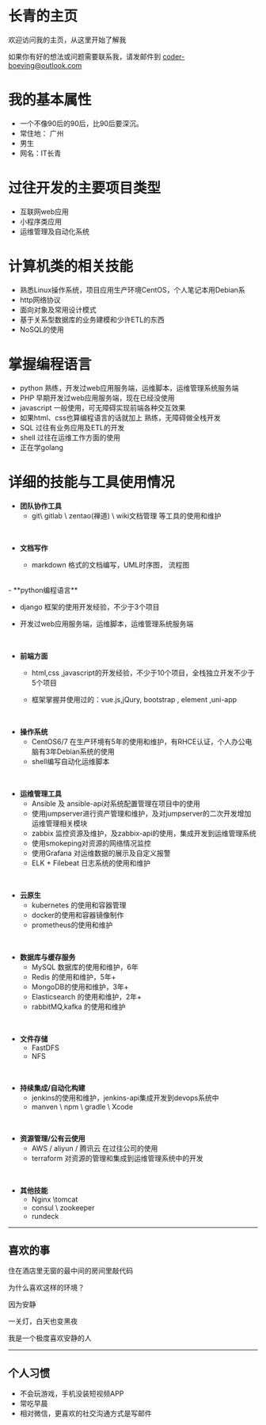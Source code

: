 # 长青的主页


欢迎访问我的主页，从这里开始了解我



如果你有好的想法或问题需要联系我，请发邮件到 [coder-boeving@outlook.com](mailto:coder-boeving@outlook.com)



# 我的基本属性

- 一个不像90后的90后，比90后要深沉。
- 常住地： 广州
- 男生
- 网名：IT长青





# 过往开发的主要项目类型

- 互联网web应用
- 小程序类应用
- 运维管理及自动化系统



# 计算机类的相关技能

- 熟悉Linux操作系统，项目应用生产环境CentOS，个人笔记本用Debian系
- http网络协议
- 面向对象及常用设计模式
- 基于关系型数据库的业务建模和少许ETL的东西
- NoSQL的使用





# 掌握编程语言

- python							                                     熟练，开发过web应用服务端，运维脚本，运维管理系统服务端
- PHP                                                                       早期开发过web应用服务端，现在已经没使用
- javascript                                                             一般使用，可无障碍实现前端各种交互效果
- 如果html、css也算编程语言的话就加上           熟练，无障碍做全栈开发
- SQL                                                                        过往有业务应用及ETL的开发
- shell                                                                       过往在运维工作方面的使用
- 正在学golang




# 详细的技能与工具使用情况



- **团队协作工具**
  - git\ gitlab \ zentao(禅道) \ wiki文档管理 等工具的使用和维护 

<br/>

- **文档写作**

  - markdown 格式的文档编写，UML时序图， 流程图 

    
<br/>
- **python编程语言**	

  - django 框架的使用开发经验，不少于3个项目

  - 开发过web应用服务端，运维脚本，运维管理系统服务端

<br/>    

- **前端方面**

  - html,css ,javascript的开发经验，不少于10个项目，全栈独立开发不少于5个项目

  - 框架掌握并使用过的：vue.js,jQury, bootstrap , element ,uni-app

    
<br/>


- **操作系统**
  - CentOS6/7 在生产环境有5年的使用和维护，有RHCE认证，个人办公电脑有3年Debian系统的使用
  - shell编写自动化运维脚本

<br/>

- **运维管理工具**
  - Ansible 及 ansible-api对系统配置管理在项目中的使用
  -  使用jumpserver进行资产管理和维护，及对jumpserver的二次开发增加运维管理相关模块
  - zabbix 监控资源及维护，及zabbix-api的使用，集成开发到运维管理系统
  - 使用smokeping对资源的网络情况监控
  - 使用Grafana 对运维数据的展示及自定义报警
  - ELK + Filebeat 日志系统的使用和维护


<br/>


- **云原生**
  - kubernetes 的使用和容器管理
  - docker的使用和容器镜像制作
  - prometheus的使用和维护


<br/>


- **数据库与缓存服务**
  - MySQL 数据库的使用和维护，6年
  - Redis 的使用和维护，5年+
  - MongoDB的使用和维护，3年+
  - Elasticsearch 的使用和维护，2年+
  - rabbitMQ,kafka 的使用和维护


<br/>


- **文件存储**
  - FastDFS
  - NFS



<br/>

- **持续集成/自动化构建**
  - jenkins的使用和维护，jenkins-api集成开发到devops系统中
  - manven \ npm \ gradle \  Xcode  


<br/>


- **资源管理/公有云使用**
  - AWS / aliyun / 腾讯云  在过往公司的使用
  - terraform 对资源的管理和集成到运维管理系统中的开发

<br/>

- **其他技能**
  - Nginx \tomcat 
  - consul \ zookeeper
  - rundeck





------

## 喜欢的事

住在酒店里无窗的最中间的房间里敲代码

为什么喜欢这样的环境？

因为安静

一关灯，白天也变黑夜

我是一个极度喜欢安静的人



---

## 个人习惯

- 不会玩游戏，手机没装短视频APP
- 常吃早晨
- 相对微信，更喜欢的社交沟通方式是写邮件
